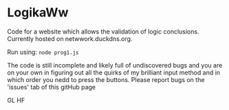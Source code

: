 # LogikaWw

Code for a website which allows the validation of logic conclusions. Currently hosted on netwwork.duckdns.org.

Run using: `node prog1.js`

The code is still incomplete and likely full of undiscovered bugs and you are on your own in figuring out all the quirks of my brilliant input method and in which order you nedd to press the buttons. Please report bugs on the 'issues' tab of this gitHub page

GL HF
